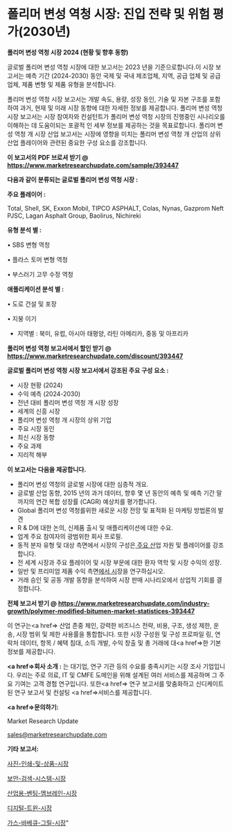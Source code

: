 # 폴리머 변성 역청 시장: 진입 전략 및 위험 평가(2030년)

<strong>폴리머 변성 역청 시장 2024 (현황 및 향후 동향)</strong>

글로벌 폴리머 변성 역청 시장에 대한 보고서는 2023 년을 기준으로합니다.이 시장 보고서는 예측 기간 (2024-2030) 동안 국제 및 국내 제조업체, 지역, 공급 업체 및 공급 업체, 제품 변형 및 제품 유형을 분석합니다.

폴리머 변성 역청 시장 보고서는 개발 속도, 용량, 성장 동인, 기술 및 자본 구조를 포함하여 과거, 현재 및 미래 시장 동향에 대한 자세한 정보를 제공합니다. 폴리머 변성 역청 시장 보고서는 시장 참여자와 컨설턴트가 폴리머 변성 역청 시장의 진행중인 시나리오를 이해하는 데 도움이되는 포괄적 인 세부 정보를 제공하는 것을 목표로합니다. 폴리머 변성 역청 개 시장 산업 보고서는 시장에 영향을 미치는 폴리머 변성 역청 개 산업의 상위 산업 플레이어와 관련된 중요한 구성 요소를 강조합니다.



<strong>이 보고서의 PDF 브로셔 받기 @ <a href=https://www.marketresearchupdate.com/sample/393447>https://www.marketresearchupdate.com/sample/393447</a></strong>



<strong>다음과 같이 분류되는 글로벌 폴리머 변성 역청 시장 :</strong>



<strong>주요 플레이어 :</strong>

Total, Shell, SK, Exxon Mobil, TIPCO ASPHALT, Colas, Nynas, Gazprom Neft PJSC, Lagan Asphalt Group, Baolirus, Nichireki



<strong>유형 분석 별 :</strong>

• SBS 변형 역청

• 플라스 토머 변형 역청

• 부스러기 고무 수정 역청



<strong>애플리케이션 분석 별 :</strong>

• 도로 건설 및 포장

• 지붕 이기

<ul>
  <li>지역별 : 북미, 유럽, 아시아 태평양, 라틴 아메리카, 중동 및 아프리카</li>
</ul>


<strong>폴리머 변성 역청 보고서에서 할인 받기 @ <a href=https://www.marketresearchupdate.com/discount/393447>https://www.marketresearchupdate.com/discount/393447</a></strong>



<strong>글로벌 폴리머 변성 역청 시장 보고서에서 강조된 주요 구성 요소 :</strong>
<ul>
  <li>시장 현황 (2024)</li>
  <li>수익 예측 (2024-2030)</li>
  <li>전년 대비 폴리머 변성 역청 개 시장 성장</li>
  <li>세계의 신흥 시장</li>
  <li>폴리머 변성 역청 개 시장의 상위 기업</li>
  <li>주요 시장 동인</li>
  <li>최신 시장 동향</li>
  <li>주요 과제</li>
  <li>지리적 해부</li>
</ul>


<strong>이 보고서는 다음을 제공합니다.</strong>
<ul>
  <li>폴리머 변성 역청의 글로벌 시장에 대한 심층적 개요.</li>
  <li>글로벌 산업 동향, 2015 년의 과거 데이터, 향후 몇 년 동안의 예측 및 예측 기간 말까지의 연간 복합 성장률 (CAGR) 예상치를 평가합니다.</li>
  <li>Global 폴리머 변성 역청를위한 새로운 시장 전망 및 표적화 된 마케팅 방법론의 발견</li>
  <li>R &amp; D에 대한 논의, 신제품 출시 및 애플리케이션에 대한 수요.</li>
  <li>업계 주요 참여자의 광범위한 회사 프로필.</li>
  <li>동적 분자 유형 및 대상 측면에서 시장의 구성은<a href=> 주요 산</a>업 자원 및 플레이어를 강조합니다.</li>
  <li>전 세계 시장과 주요 플레이어 및 시장 부문에 대한 환자 역학 및 시장 수익의 성장.</li>
  <li>일반 및 프리미엄 제품 수익 측면<a href=>에서 시</a>장을 연구하십시오.</li>
  <li>거래 승인 및 공동 개발 동향을 분석하여 시장 판매 시나리오에서 상업적 기회를 결정합니다.</li>
</ul>



<strong>전체 보고서 받기 @ <a href=https://www.marketresearchupdate.com/industry-growth/polymer-modified-bitumen-market-statistices-393447>https://www.marketresearchupdate.com/industry-growth/polymer-modified-bitumen-market-statistices-393447</a></strong>

이 연구는<a href=> 산업 존중</a> 체인, 강력한 비즈니스 전략, 비용, 구조, 생성 제한, 운송, 시장 범위 및 제한 사용률을 통합합니다. 또한 시장 구성원 및 구성 프로파일 링, 연락처 데이터, 항목 / 혜택 침대, 소득 개발, 수익 창출 및 총 거래에 대<a href=>한 기본 </a>정보를 제공합니다.



<strong><a href=>회사 소</a>개 :</strong>
는 대기업, 연구 기관 등의 수요를 충족시키는 시장 조사 기업입니다. 우리는 주로 의료, IT 및 CMFE 도메인을 위해 설계된 여러 서비스를 제공하며 그 주요 기여는 고객 경험 연구입니다. 또한<a href=> 연구 보</a>고서를 맞춤화하고 신디케이트 된 연구 보고서 및 컨설팅 <a href=>서비스</a>를 제공합니다.



<strong><a href=>문의하기:</a></strong>

Market Research Update

sales@marketresearchupdate.com



<strong>기타 보고서:</strong>

<a href=https://www.linkedin.com/pulse/사진-인쇄-및-상품-시장-규모-성장-2023-market-matrix-musings-analysis/>사진-인쇄-및-상품-시장</a>

<a href=https://www.linkedin.com/pulse/보안-검색-시스템-시장-현재-및-미래-성장-2029-consumer-connection-compendium-ana-vormf/>보안-검색-시스템-시장</a>

<a href=https://www.linkedin.com/pulse/산업용-벤팅-멤브레인-시장-규모-및-성장-2023-analytics-alchemy-360-analysis-gicxf/>산업용-벤팅-멤브레인-시장</a>

<a href=https://www.linkedin.com/pulse/디지털-트윈-시장-현재-및-미래-성장-2030-analytics-alchemy-360-analysis-7u5vf/>디지털-트윈-시장</a>

<a href=https://www.linkedin.com/pulse/가스-바베큐-그릴-시장-현재-및-미래-성장-2029-survey-savvy-insights-360-analysis-e8odf/>가스-바베큐-그릴-시장</a>"
